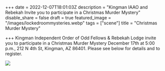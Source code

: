 +++
date = 2022-12-07T18:01:03Z
description = "Kingman IAAO and Rebekah Invite you to participate in a Christmas Murder Mystery"
disable_share = false
draft = true
featured_image = "/images/lockedroommysteries.webp"
tags = ["scene"]
title = "Christmas Murder Mystery"

+++
Kingman Independent Order of Odd Fellows & Rebekah Lodge invite you to participate in a Christmas Murder Mystery December 17th at 5:00 p.m., 212 N 4th St, Kingman, AZ 86401.  Please see below for details and to register.

![](/images/christmas-mystery-flyer.jpg)